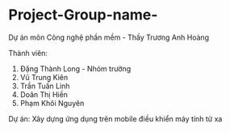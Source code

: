 # Project-Group-name-
Dự án môn Công nghệ phần mềm - Thầy Trương Anh Hoàng

Thành viên:
1. Đặng Thành Long - Nhóm trưởng
2. Vũ Trung Kiên
3. Trần Tuấn Linh
4. Doãn Thị Hiền
5. Phạm Khôi Nguyên

Dự án: Xây dựng ứng dụng trên mobile điều khiển máy tính từ xa